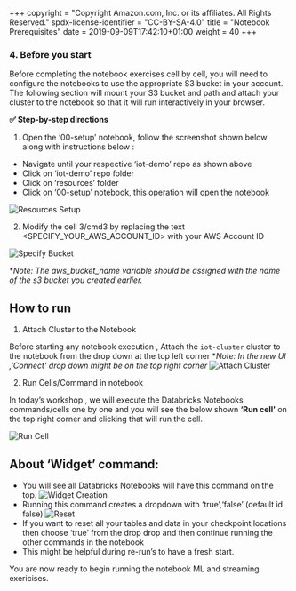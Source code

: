 +++
copyright = "Copyright Amazon.com, Inc. or its affiliates. All Rights Reserved."
spdx-license-identifier = "CC-BY-SA-4.0"
title = "Notebook Prerequisites"
date = 2019-09-09T17:42:10+01:00
weight = 40
+++

### 4. Before you start
Before completing the notebook exercises cell by cell, you will need to configure the notebooks to use the appropriate S3 bucket in your account. The following section will mount your S3 bucket and path and attach your cluster to the notebook so that it will run interactively in your browser.

**:white_check_mark: Step-by-step directions**

1.  Open the ‘00-setup’ notebook, follow the screenshot shown below along with instructions below :

- Navigate until your respective  ‘iot-demo’ repo as shown above
- Click  on  ‘iot-demo’ repo folder
- Click on ‘resources’ folder
- Click on ‘00-setup’ notebook, this operation will open the notebook

![Resources Setup](/images/databricks/resources-setup.png)

2. Modify the cell 3/cmd3 by replacing the text <SPECIFY_YOUR_AWS_ACCOUNT_ID> with your AWS Account ID

![Specify Bucket](/images/databricks/specify-bucket.png)

**Note: The aws_bucket_name  variable should be assigned with the name of the s3 bucket you created earlier.*

## How to run

1.  Attach Cluster to the Notebook

Before starting any notebook execution , Attach the  `iot-cluster` cluster to the   notebook from the  drop down at the top left corner **Note: In the new UI ,'Connect' drop down might be on the top right corner*
![Attach Cluster](/images/databricks/attach-cluster.png)

2.  Run Cells/Command in notebook

In today’s workshop , we will execute the Databricks Notebooks commands/cells one by one  and you will see the below shown **‘Run cell’** on the top right corner and clicking that will run the cell.

![Run Cell](/images/databricks/run-cell.png)

## About ‘Widget’ command:
- You will see all Databricks Notebooks will have this command on the top.
![Widget Creation](/images/databricks/widget-creation.png)
- Running this command creates a dropdown with ‘true’,‘false’ (default id false)
![Reset](/images/databricks/reset-all-data.png)
- If you want to reset all your tables and data in your checkpoint locations then choose ‘true’ from the drop drop and then continue running the other commands in the notebook
- This might be helpful during re-run’s to have a fresh start.

You are now ready to begin running the notebook ML and streaming exericises.

